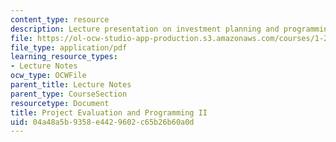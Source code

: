 ```yaml
---
content_type: resource
description: Lecture presentation on investment planning and programming.
file: https://ol-ocw-studio-app-production.s3.amazonaws.com/courses/1-201j-transportation-systems-analysis-demand-and-economics-fall-2008/04a48a5b9358e4429602c65b26b60a0d_1.201_f08_lec23.pdf
file_type: application/pdf
learning_resource_types:
- Lecture Notes
ocw_type: OCWFile
parent_title: Lecture Notes
parent_type: CourseSection
resourcetype: Document
title: Project Evaluation and Programming II
uid: 04a48a5b-9358-e442-9602-c65b26b60a0d
---
```

